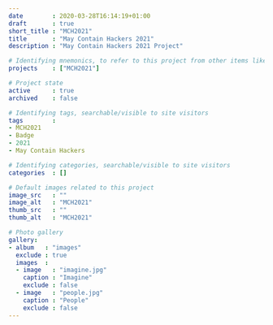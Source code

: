 ```yaml
---
date        : 2020-03-28T16:14:19+01:00
draft       : true
short_title : "MCH2021"
title       : "May Contain Hackers 2021"
description : "May Contain Hackers 2021 Project"

# Identifying mnemonics, to refer to this project from other items like blogs, etc.
projects    : ["MCH2021"]

# Project state
active      : true
archived    : false

# Identifying tags, searchable/visible to site visitors
tags        :
- MCH2021
- Badge
- 2021
- May Contain Hackers

# Identifying categories, searchable/visible to site visitors
categories  : []

# Default images related to this project
image_src   : ""
image_alt   : "MCH2021"
thumb_src   : ""
thumb_alt   : "MCH2021"

# Photo gallery
gallery:
- album   : "images"
  exclude : true
  images  :
  - image   : "imagine.jpg"
    caption : "Imagine"
    exclude : false
  - image   : "people.jpg"
    caption : "People"
    exclude : false
---
```

